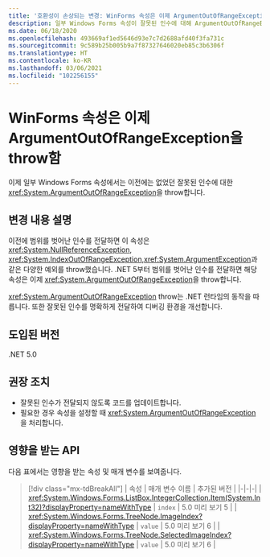 ```yaml
---
title: '호환성이 손상되는 변경: WinForms 속성은 이제 ArgumentOutOfRangeException을 throw함'
description: 일부 Windows Forms 속성이 잘못된 인수에 대해 ArgumentOutOfRangeException을 throw하는 .NET 5의 호환성이 손상되는 변경에 관해 알아봅니다.
ms.date: 06/18/2020
ms.openlocfilehash: 493669af1ed5646d93e7c7d2688afd40f3fa731c
ms.sourcegitcommit: 9c589b25b005b9a7f87327646020eb85c3b6306f
ms.translationtype: HT
ms.contentlocale: ko-KR
ms.lasthandoff: 03/06/2021
ms.locfileid: "102256155"
---
```

# <a name="winforms-properties-now-throw-argumentoutofrangeexception"></a>WinForms 속성은 이제 ArgumentOutOfRangeException을 throw함

이제 일부 Windows Forms 속성에서는 이전에는 없었던 잘못된 인수에 대한 <xref:System.ArgumentOutOfRangeException>을 throw합니다.

## <a name="change-description"></a>변경 내용 설명

이전에 범위를 벗어난 인수를 전달하면 이 속성은 <xref:System.NullReferenceException>, <xref:System.IndexOutOfRangeException>,<xref:System.ArgumentException>과 같은 다양한 예외를 throw했습니다. .NET 5부터 범위를 벗어난 인수를 전달하면 해당 속성은 이제 <xref:System.ArgumentOutOfRangeException>을 throw합니다.

<xref:System.ArgumentOutOfRangeException> throw는 .NET 런타임의 동작을 따릅니다. 또한 잘못된 인수를 명확하게 전달하여 디버깅 환경을 개선합니다.

## <a name="version-introduced"></a>도입된 버전

.NET 5.0

## <a name="recommended-action"></a>권장 조치

- 잘못된 인수가 전달되지 않도록 코드를 업데이트합니다.
- 필요한 경우 속성을 설정할 때 <xref:System.ArgumentOutOfRangeException>을 처리합니다.

## <a name="affected-apis"></a>영향을 받는 API

다음 표에서는 영향을 받는 속성 및 매개 변수를 보여줍니다.

> [!div class="mx-tdBreakAll"]
> | 속성 | 매개 변수 이름 | 추가된 버전 |
> |-|-|-|
> | <xref:System.Windows.Forms.ListBox.IntegerCollection.Item(System.Int32)?displayProperty=nameWithType> | `index` | 5.0 미리 보기 5 |
> | <xref:System.Windows.Forms.TreeNode.ImageIndex?displayProperty=nameWithType> | `value` | 5.0 미리 보기 6 |
> | <xref:System.Windows.Forms.TreeNode.SelectedImageIndex?displayProperty=nameWithType> | `value` | 5.0 미리 보기 6 |

<!--

### Affected APIs

- `P:System.Windows.Forms.ListBox.IntegerCollection.Item(System.Int32)`
- `P:System.Windows.Forms.TreeNode.ImageIndex`
- `P:System.Windows.Forms.TreeNode.SelectedImageIndex`

### Category

Windows Forms

-->
